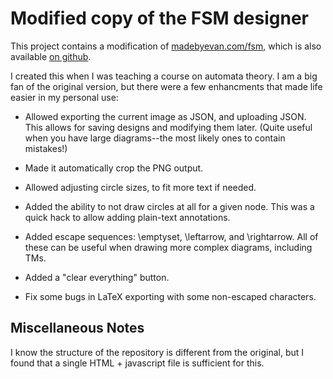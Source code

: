 Modified copy of the FSM designer
=================================

This project contains a modification of [madebyevan.com/fsm](http://madebyevan.com/fsm/),
which is also available [on github](https://github.com/evanw/fsm).

I created this when I was teaching a course on automata theory.  I am a big fan
of the original version, but there were a few enhancments that made life easier
in my personal use:

 - Allowed exporting the current image as JSON, and uploading JSON. This
   allows for saving designs and modifying them later. (Quite useful when you
   have large diagrams--the most likely ones to contain mistakes!)

 - Made it automatically crop the PNG output.

 - Allowed adjusting circle sizes, to fit more text if needed.

 - Added the ability to not draw circles at all for a given node. This was a
   quick hack to allow adding plain-text annotations.

 - Added escape sequences: \emptyset, \leftarrow, and \rightarrow. All of these
   can be useful when drawing more complex diagrams, including TMs.

 - Added a "clear everything" button.

 - Fix some bugs in LaTeX exporting with some non-escaped characters.


Miscellaneous Notes
-------------------

I know the structure of the repository is different from the original, but I
found that a single HTML + javascript file is sufficient for this.


